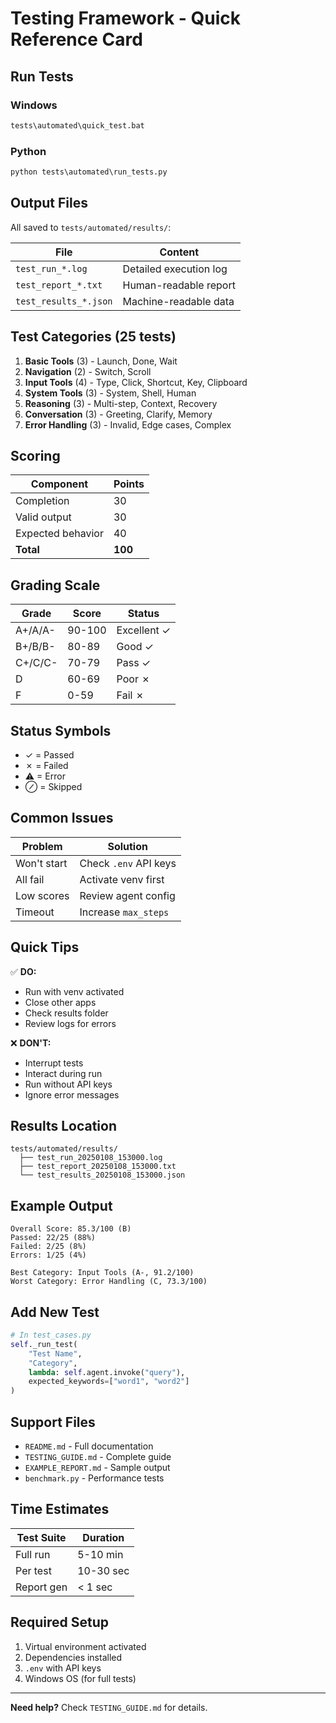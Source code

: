 # Testing Framework - Quick Reference Card

## Run Tests

### Windows
```cmd
tests\automated\quick_test.bat
```

### Python
```cmd
python tests\automated\run_tests.py
```

## Output Files

All saved to `tests/automated/results/`:

| File | Content |
|------|---------|
| `test_run_*.log` | Detailed execution log |
| `test_report_*.txt` | Human-readable report |
| `test_results_*.json` | Machine-readable data |

## Test Categories (25 tests)

1. **Basic Tools** (3) - Launch, Done, Wait
2. **Navigation** (2) - Switch, Scroll
3. **Input Tools** (4) - Type, Click, Shortcut, Key, Clipboard
4. **System Tools** (3) - System, Shell, Human
5. **Reasoning** (3) - Multi-step, Context, Recovery
6. **Conversation** (3) - Greeting, Clarify, Memory
7. **Error Handling** (3) - Invalid, Edge cases, Complex

## Scoring

| Component | Points |
|-----------|--------|
| Completion | 30 |
| Valid output | 30 |
| Expected behavior | 40 |
| **Total** | **100** |

## Grading Scale

| Grade | Score | Status |
|-------|-------|--------|
| A+/A/A- | 90-100 | Excellent ✓ |
| B+/B/B- | 80-89 | Good ✓ |
| C+/C/C- | 70-79 | Pass ✓ |
| D | 60-69 | Poor ✗ |
| F | 0-59 | Fail ✗ |

## Status Symbols

- ✓ = Passed
- ✗ = Failed
- ⚠ = Error
- ⊘ = Skipped

## Common Issues

| Problem | Solution |
|---------|----------|
| Won't start | Check `.env` API keys |
| All fail | Activate venv first |
| Low scores | Review agent config |
| Timeout | Increase `max_steps` |

## Quick Tips

✅ **DO:**
- Run with venv activated
- Close other apps
- Check results folder
- Review logs for errors

❌ **DON'T:**
- Interrupt tests
- Interact during run
- Run without API keys
- Ignore error messages

## Results Location

```
tests/automated/results/
  ├── test_run_20250108_153000.log
  ├── test_report_20250108_153000.txt
  └── test_results_20250108_153000.json
```

## Example Output

```
Overall Score: 85.3/100 (B)
Passed: 22/25 (88%)
Failed: 2/25 (8%)
Errors: 1/25 (4%)

Best Category: Input Tools (A-, 91.2/100)
Worst Category: Error Handling (C, 73.3/100)
```

## Add New Test

```python
# In test_cases.py
self._run_test(
    "Test Name",
    "Category",
    lambda: self.agent.invoke("query"),
    expected_keywords=["word1", "word2"]
)
```

## Support Files

- `README.md` - Full documentation
- `TESTING_GUIDE.md` - Complete guide
- `EXAMPLE_REPORT.md` - Sample output
- `benchmark.py` - Performance tests

## Time Estimates

| Test Suite | Duration |
|------------|----------|
| Full run | 5-10 min |
| Per test | 10-30 sec |
| Report gen | < 1 sec |

## Required Setup

1. Virtual environment activated
2. Dependencies installed
3. `.env` with API keys
4. Windows OS (for full tests)

---

**Need help?** Check `TESTING_GUIDE.md` for details.

